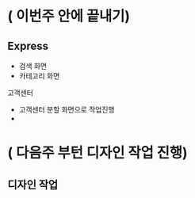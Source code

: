 

# ( 이번주 안에 끝내기)
## Express 
- 검색 화면
- 카테고리 화면

고객센터
- 고객센터 분할 화면으로 작업진행
- 

# ( 다음주 부턴 디자인 작업 진행)
## 디자인 작업 
